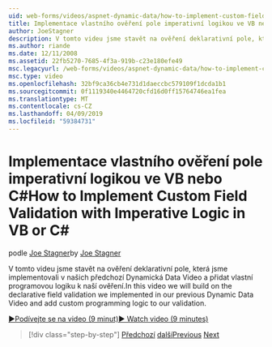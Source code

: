 ```yaml
---
uid: web-forms/videos/aspnet-dynamic-data/how-to-implement-custom-field-validation-with-imperative-logic-in-vb-or-c
title: Implementace vlastního ověření pole imperativní logikou ve VB nebo C# | Dokumentace Microsoftu
author: JoeStagner
description: V tomto videu jsme stavět na ověření deklarativní pole, která jsme implementovali v našich předchozí Dynamická Data Video a přidat vlastní programovou logiku k naší val...
ms.author: riande
ms.date: 12/11/2008
ms.assetid: 22fb5270-7685-4f3a-919b-c23e180efe49
msc.legacyurl: /web-forms/videos/aspnet-dynamic-data/how-to-implement-custom-field-validation-with-imperative-logic-in-vb-or-c
msc.type: video
ms.openlocfilehash: 32bf9ca36cb4e731d1daeccbc579109f1dcda1b1
ms.sourcegitcommit: 0f1119340e4464720cfd16d0ff15764746ea1fea
ms.translationtype: MT
ms.contentlocale: cs-CZ
ms.lasthandoff: 04/09/2019
ms.locfileid: "59384731"
---
```

# <a name="how-to-implement-custom-field-validation-with-imperative-logic-in-vb-or-c"></a><span data-ttu-id="40bf1-103">Implementace vlastního ověření pole imperativní logikou ve VB nebo C\#</span><span class="sxs-lookup"><span data-stu-id="40bf1-103">How to Implement Custom Field Validation with Imperative Logic in VB or C\#</span></span>

<span data-ttu-id="40bf1-104">podle [Joe Stagner](https://github.com/JoeStagner)</span><span class="sxs-lookup"><span data-stu-id="40bf1-104">by [Joe Stagner](https://github.com/JoeStagner)</span></span>

<span data-ttu-id="40bf1-105">V tomto videu jsme stavět na ověření deklarativní pole, která jsme implementovali v našich předchozí Dynamická Data Video a přidat vlastní programovou logiku k naší ověření.</span><span class="sxs-lookup"><span data-stu-id="40bf1-105">In this video we will build on the declarative field validation we implemented in our previous Dynamic Data Video and add custom programming logic to our validation.</span></span>

[<span data-ttu-id="40bf1-106">&#9654;Podívejte se na video (9 minut)</span><span class="sxs-lookup"><span data-stu-id="40bf1-106">&#9654; Watch video (9 minutes)</span></span>](https://channel9.msdn.com/Blogs/ASP-NET-Site-Videos/how-to-implement-custom-field-validation-with-imperative-logic-in-vb-or-c)

> [!div class="step-by-step"]
> <span data-ttu-id="40bf1-107">[Předchozí](how-to-use-attribute-validation-in-aspnet-dynamic-data-applications.md)
> [další](how-to-remove-columns-from-your-dynamicdata-data-grids.md)</span><span class="sxs-lookup"><span data-stu-id="40bf1-107">[Previous](how-to-use-attribute-validation-in-aspnet-dynamic-data-applications.md)
[Next](how-to-remove-columns-from-your-dynamicdata-data-grids.md)</span></span>
